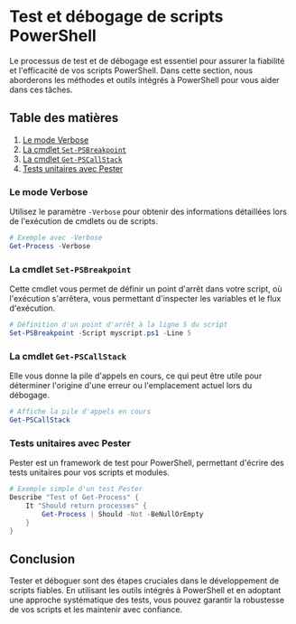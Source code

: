 # Test et débogage de scripts PowerShell

Le processus de test et de débogage est essentiel pour assurer la fiabilité et l'efficacité de vos scripts PowerShell. Dans cette section, nous aborderons les méthodes et outils intégrés à PowerShell pour vous aider dans ces tâches.

## Table des matières

1. [Le mode Verbose](#le-mode-verbose)
2. [La cmdlet `Set-PSBreakpoint`](#la-cmdlet-set-psbreakpoint)
3. [La cmdlet `Get-PSCallStack`](#la-cmdlet-get-pscallstack)
4. [Tests unitaires avec Pester](#tests-unitaires-avec-pester)

### Le mode Verbose

Utilisez le paramètre `-Verbose` pour obtenir des informations détaillées lors de l'exécution de cmdlets ou de scripts.

```powershell
# Exemple avec -Verbose
Get-Process -Verbose
```

### La cmdlet `Set-PSBreakpoint`

Cette cmdlet vous permet de définir un point d'arrêt dans votre script, où l'exécution s'arrêtera, vous permettant d'inspecter les variables et le flux d'exécution.

```powershell
# Définition d'un point d'arrêt à la ligne 5 du script
Set-PSBreakpoint -Script myscript.ps1 -Line 5
```

### La cmdlet `Get-PSCallStack`

Elle vous donne la pile d'appels en cours, ce qui peut être utile pour déterminer l'origine d'une erreur ou l'emplacement actuel lors du débogage.

```powershell
# Affiche la pile d'appels en cours
Get-PSCallStack
```

### Tests unitaires avec Pester

Pester est un framework de test pour PowerShell, permettant d'écrire des tests unitaires pour vos scripts et modules. 

```powershell
# Exemple simple d'un test Pester
Describe "Test of Get-Process" {
    It "Should return processes" {
        Get-Process | Should -Not -BeNullOrEmpty
    }
}
```

## Conclusion

Tester et déboguer sont des étapes cruciales dans le développement de scripts fiables. En utilisant les outils intégrés à PowerShell et en adoptant une approche systématique des tests, vous pouvez garantir la robustesse de vos scripts et les maintenir avec confiance.
